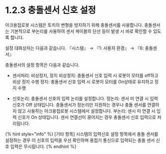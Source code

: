 ﻿# 1.2.3 충돌센서 신호 설정
아크용접로봇 시스템은 토치의 변형을 방지하기 위해 충돌센서를 사용합니다. 충돌센서는 기본적으로 부논리를 사용하여 센서 케이블의 단선 등이 발생 시 바로 확인할 수 있도록 합니다.

설정 대화상자는 다음과 같습니다. 『시스템』 → 『1: 사용자 환경』 → 『6: 충돌센서』

충돌센서의 설정 항목은 다음과 같습니다.
-	센서처리: 비상정지, 정지
비상정지: 충돌센서 신호 입력 시 로봇이 모터를 off하고 비상 정지 수행
정지: 충돌센서 신호 입력 시 로봇이 모터를 On상태로 유지하고 정지 수행

-	신호논리: 충돌센서 신호의 입력 논리를 설정합니다.
정논리: 센서 미 연결 시 입력 신호가 Off 상태입니다. 충돌센서가 정논리만 지원하는 경우나 충돌 센서를 연결하지 않고 사용하는 아크용접로봇 시스템에서 설정합니다.
부논리: 센시 미 연결 시 입력 신호가 On 상태입니다. 센서 연결선이 끊어지는 경우 충돌센서 신호 입력으로 처리됩니다.

{% hint style="info" %}
[기타 항목] 
시스템의 입력신호 설정 항목에서 충돌 센서를 설정하는 경우 이 신호의 입력을 우선 확인하며 용접기 통신으로 입력되는 충돌 센서 신호 입력은 무시됩니다.
{% endhint %}
